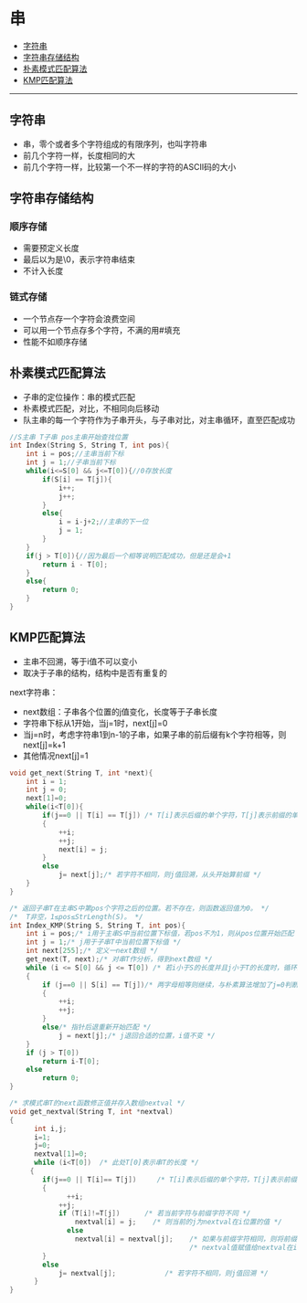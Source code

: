 # 串

- [字符串](#字符串)
- [字符串存储结构](#字符串存储结构)
- [朴素模式匹配算法](#朴素模式匹配算法)
- [KMP匹配算法](#KMP匹配算法)

---

## 字符串

- 串，零个或者多个字符组成的有限序列，也叫字符串
- 前几个字符一样，长度相同的大
- 前几个字符一样，比较第一个不一样的字符的ASCII码的大小

## 字符串存储结构

### 顺序存储

- 需要预定义长度
- 最后以为是\0，表示字符串结束
- 不计入长度

### 链式存储

- 一个节点存一个字符会浪费空间
- 可以用一个节点存多个字符，不满的用#填充
- 性能不如顺序存储

## 朴素模式匹配算法

- 子串的定位操作：串的模式匹配
- 朴素模式匹配，对比，不相同向后移动
- 队主串的每一个字符作为子串开头，与子串对比，对主串循环，直至匹配成功

```c++
//S主串 T子串 pos主串开始查找位置
int Index(String S, String T, int pos){
    int i = pos;//主串当前下标
    int j = 1;//子串当前下标
    while(i<=S[0] && j<=T[0]){//0存放长度
        if(S[i] == T[j]){
            i++;
            j++;
        }
        else{
            i = i-j+2;//主串的下一位
            j = 1;
        }
    }
    if(j > T[0]){//因为最后一个相等说明匹配成功，但是还是会+1
        return i - T[0];
    }
    else{
        return 0;
    }
}
```

## KMP匹配算法

- 主串不回溯，等于i值不可以变小
- 取决于子串的结构，结构中是否有重复的

next字符串：

- next数组：子串各个位置的j值变化，长度等于子串长度
- 字符串下标从1开始，当j=1时，next[j]=0
- 当j=n时，考虑字符串1到n-1的子串，如果子串的前后缀有k个字符相等，则next[j]=k+1
- 其他情况next[j]=1

```c++
void get_next(String T, int *next){
    int i = 1;
    int j = 0;
    next[1]=0;
    while(i<T[0]){
        if(j==0 || T[i] == T[j]) /* T[i]表示后缀的单个字符，T[j]表示前缀的单个字符 */
        {
            ++i;
            ++j;
            next[i] = j;
        }
        else
            j= next[j];/* 若字符不相同，则j值回溯，从头开始算前缀 */
    }
}
```

```c++
/* 返回子串T在主串S中第pos个字符之后的位置。若不存在，则函数返回值为0。 */
/*  T非空，1≤pos≤StrLength(S)。 */
int Index_KMP(String S, String T, int pos){
    int i = pos;/* i用于主串S中当前位置下标值，若pos不为1，则从pos位置开始匹配 */
    int j = 1;/* j用于子串T中当前位置下标值 */
    int next[255];/* 定义一next数组 */
    get_next(T, next);/* 对串T作分析，得到next数组 */
    while (i <= S[0] && j <= T[0]) /* 若i小于S的长度并且j小于T的长度时，循环继续 */
    {
        if (j==0 || S[i] == T[j])/* 两字母相等则继续，与朴素算法增加了j=0判断 */
        {
            ++i;
            ++j;
        }
        else/* 指针后退重新开始匹配 */
            j = next[j];/* j退回合适的位置，i值不变 */
    }
    if (j > T[0])
        return i-T[0];
    else
        return 0;
}
```

```c++
/* 求模式串T的next函数修正值并存入数组nextval */
void get_nextval(String T, int *nextval)
{
      int i,j;
      i=1;
      j=0;
      nextval[1]=0;
      while (i<T[0])  /* 此处T[0]表示串T的长度 */
     {
        if(j==0 || T[i]== T[j])     /* T[i]表示后缀的单个字符，T[j]表示前缀的单个字符 */
        {
              ++i;  
            ++j;  
            if (T[i]!=T[j])      /* 若当前字符与前缀字符不同 */
                nextval[i] = j;    /* 则当前的j为nextval在i位置的值 */
              else
                nextval[i] = nextval[j];    /* 如果与前缀字符相同，则将前缀字符的 */
                                            /* nextval值赋值给nextval在i位置的值 */
        }
        else
            j= nextval[j];            /* 若字符不相同，则j值回溯 */
      }
}
```